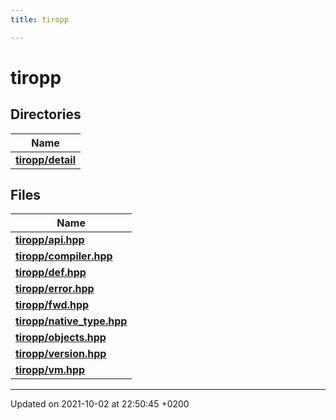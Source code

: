 ```yaml
---
title: tiropp

---
```


# tiropp



## Directories

| Name           |
| -------------- |
| **[tiropp/detail](/docs/api/files/dir_cc9165f2e48b3112d9525ed4bc876408#dir-tiropp/detail)**  |

## Files

| Name           |
| -------------- |
| **[tiropp/api.hpp](/docs/api/files/api_8hpp#file-api.hpp)**  |
| **[tiropp/compiler.hpp](/docs/api/files/compiler_8hpp#file-compiler.hpp)**  |
| **[tiropp/def.hpp](/docs/api/files/def_8hpp#file-def.hpp)**  |
| **[tiropp/error.hpp](/docs/api/files/error_8hpp#file-error.hpp)**  |
| **[tiropp/fwd.hpp](/docs/api/files/fwd_8hpp#file-fwd.hpp)**  |
| **[tiropp/native_type.hpp](/docs/api/files/native__type_8hpp#file-native-type.hpp)**  |
| **[tiropp/objects.hpp](/docs/api/files/objects_8hpp#file-objects.hpp)**  |
| **[tiropp/version.hpp](/docs/api/files/version_8hpp#file-version.hpp)**  |
| **[tiropp/vm.hpp](/docs/api/files/vm_8hpp#file-vm.hpp)**  |






-------------------------------

Updated on 2021-10-02 at 22:50:45 +0200
